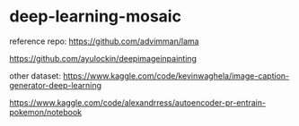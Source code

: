 # deep-learning-mosaic
reference repo: https://github.com/advimman/lama

https://github.com/ayulockin/deepimageinpainting

other dataset:
https://www.kaggle.com/code/kevinwaghela/image-caption-generator-deep-learning

https://www.kaggle.com/code/alexandrress/autoencoder-pr-entrain-pokemon/notebook

